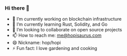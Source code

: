 ### Hi there 👋


- 🔭 I’m currently working on blockchain infrastructure
- 🌱 I’m currently learning Rust, Solidity, and Go
- 👯 I’m looking to collaborate on open source projects
- 📫 How to reach me: me@hopisaurus.com
- 😄 Nickname: hop/hopi
- ⚡ Fun fact: I love gardening and cooking

